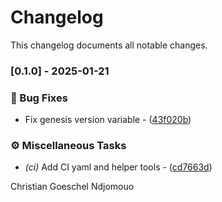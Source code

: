 # Changelog

This changelog documents all notable changes.

### [0.1.0] - 2025-01-21

### 🐛 Bug Fixes

- Fix genesis version variable - ([43f020b](https://gitea.christiangoeschel.com/christiangoeschel/genesis/commit/43f020b6a6f38c39124220b77feac557599725e4))

### ⚙️ Miscellaneous Tasks

- *(ci)* Add CI yaml and helper tools - ([cd7663d](https://gitea.christiangoeschel.com/christiangoeschel/genesis/commit/cd7663da56de0cdbb3368b705069862a27fe68de))



Christian Goeschel Ndjomouo

